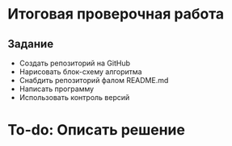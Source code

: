 # Итоговая проверочная работа
## Задание
* Создать репозиторий на GitHub
* Нарисовать блок-схему алгоритма
* Снабдить репозиторий фалом README.md
* Написать программу
* Использовать контроль версий 


# To-do: Описать решение